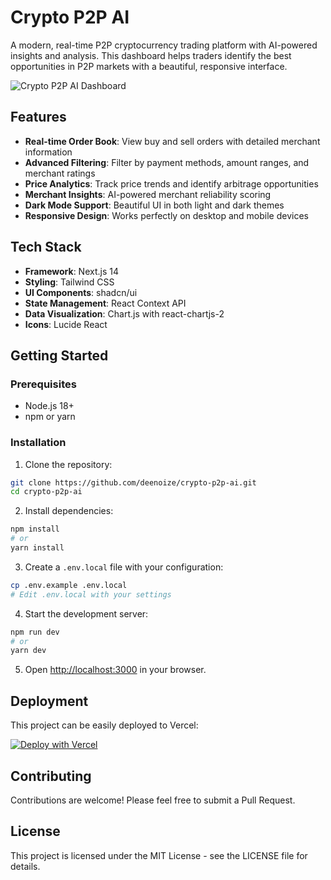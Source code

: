 # Crypto P2P AI

A modern, real-time P2P cryptocurrency trading platform with AI-powered insights and analysis. This dashboard helps traders identify the best opportunities in P2P markets with a beautiful, responsive interface.

![Crypto P2P AI Dashboard](https://github.com/deenoize/crypto-p2p-ai/raw/main/public/preview.png)

## Features

- **Real-time Order Book**: View buy and sell orders with detailed merchant information
- **Advanced Filtering**: Filter by payment methods, amount ranges, and merchant ratings
- **Price Analytics**: Track price trends and identify arbitrage opportunities
- **Merchant Insights**: AI-powered merchant reliability scoring
- **Dark Mode Support**: Beautiful UI in both light and dark themes
- **Responsive Design**: Works perfectly on desktop and mobile devices

## Tech Stack

- **Framework**: Next.js 14
- **Styling**: Tailwind CSS
- **UI Components**: shadcn/ui
- **State Management**: React Context API
- **Data Visualization**: Chart.js with react-chartjs-2
- **Icons**: Lucide React

## Getting Started

### Prerequisites

- Node.js 18+
- npm or yarn

### Installation

1. Clone the repository:
```bash
git clone https://github.com/deenoize/crypto-p2p-ai.git
cd crypto-p2p-ai
```

2. Install dependencies:
```bash
npm install
# or
yarn install
```

3. Create a `.env.local` file with your configuration:
```bash
cp .env.example .env.local
# Edit .env.local with your settings
```

4. Start the development server:
```bash
npm run dev
# or
yarn dev
```

5. Open [http://localhost:3000](http://localhost:3000) in your browser.

## Deployment

This project can be easily deployed to Vercel:

[![Deploy with Vercel](https://vercel.com/button)](https://vercel.com/new/git/external?repository-url=https%3A%2F%2Fgithub.com%2Fdeenoize%2Fcrypto-p2p-ai)

## Contributing

Contributions are welcome! Please feel free to submit a Pull Request.

## License

This project is licensed under the MIT License - see the LICENSE file for details. 